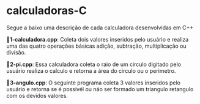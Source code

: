 # calculadoras-C
Segue a baixo uma descrição de cada calculadora desenvolvidas em C++

:small_blue_diamond:**1-calculadora.cpp**: Coleta dois valores inseridos pelo usuário e realiza uma das quatro operações básicas adição, subtração, multiplicação ou divisão.

:small_blue_diamond:**2-pi.cpp**: Essa calculadora coleta o raio de um circulo digitado pelo usuário realiza o calculo e retorna a área do circulo ou o perimetro.

:small_blue_diamond:**3-angulo.cpp**: O seguinte programa coleta 3 valores inseridos pelo usuário e retorna se é possivél ou náo ser formado um triangulo retangulo com os devidos valores.
